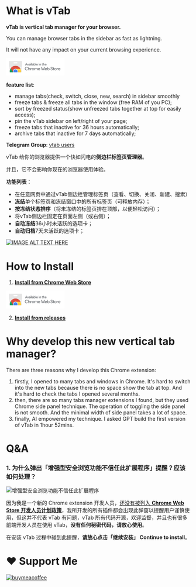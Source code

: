 # What is vTab

**vTab is vertical tab manager for your browser.**

You can manage browser tabs in the sidebar as fast as lightning.

It will not have any impact on your current browsing experience.


<a href="https://chromewebstore.google.com/detail/vtab/fkmcgnjikengcgbeadhmdeneagpdgaea" target="_blank">
<img src="images/chrome_web_store_logo.png" width="160" alt="buymeacoffee" />
</a>

**feature list**: 
- manage tabs(check, switch, close, new, search) in sidebar smoothly
- freeze tabs & freeze all tabs in the window (free RAM of you PC);
- sort by freezed status(show unfreezed tabs together at top for easily access);
- pin the vTab sidebar on left/right of your page;
- freeze tabs that inactive for 36 hours automatically;
- archive tabs that inactive for 7 days automatically;

**Telegram Group**: [vtab users](https://t.me/+QQLV4RqH4940NjNl)

vTab 给你的浏览器提供一个快如闪电的**侧边栏标签页管理器**。

并且，它不会影响你现在的浏览器使用体验。

**功能列表**：
- 在任意网页中通过vTab侧边栏管理标签页（查看、切换、关闭、新建、搜索）
- **冻结**单个标签页和冻结窗口中的所有标签页（可释放内存）；
- **按冻结状态排序**（将未冻结的标签页排在顶部，以便轻松访问）；
- 将vTab侧边栏固定在页面左侧（或右侧）；
- **自动冻结**36小时未活跃的选项卡；
- **自动归档**7天未活跃的选项卡；

[![IMAGE ALT TEXT HERE](https://img.youtube.com/vi/lfBjF1tT7rE/0.jpg)](https://www.youtube.com/watch?v=lfBjF1tT7rE)

# How to Install 

1. **[Install from Chrome Web Store](https://chromewebstore.google.com/detail/vtab/fkmcgnjikengcgbeadhmdeneagpdgaea)**
<a href="https://chromewebstore.google.com/detail/vtab/fkmcgnjikengcgbeadhmdeneagpdgaea" target="_blank">
<img src="images/chrome_web_store_logo.png" width="160" alt="buymeacoffee" />
</a>

2. **[Install from releases](https://github.com/wolf3c/vTab/releases)**

# Why develop this new vertical tab manager?

There are three reasons why I develop this Chrome extension: 

1. firstly, I opened to many tabs and windows in Chrome. It's hard to switch into the new tabs because there is no space show the tab at top. And it's hard to check the tabs I opened several months.
2. then, there are so many tabs manager extensions I found, but they used Chrome side panel technique. The operation of toggling the side panel is not smooth. And the minimal width of side panel takes a lot of space.
3. finally, AI empowered my technique. I asked GPT build the first version of vTab in 1hour 52mins.

# Q&A

### 1. 为什么弹出「增强型安全浏览功能不信任此扩展程序」提醒？应该如何处理？
![增强型安全浏览功能不信任此扩展程序](https://private-user-images.githubusercontent.com/665889/345274280-297aa5c8-0faf-45c8-b99f-3086e8d4dd7c.png?jwt=eyJhbGciOiJIUzI1NiIsInR5cCI6IkpXVCJ9.eyJpc3MiOiJnaXRodWIuY29tIiwiYXVkIjoicmF3LmdpdGh1YnVzZXJjb250ZW50LmNvbSIsImtleSI6ImtleTUiLCJleHAiOjE3MTk5OTEwMjgsIm5iZiI6MTcxOTk5MDcyOCwicGF0aCI6Ii82NjU4ODkvMzQ1Mjc0MjgwLTI5N2FhNWM4LTBmYWYtNDVjOC1iOTlmLTMwODZlOGQ0ZGQ3Yy5wbmc_WC1BbXotQWxnb3JpdGhtPUFXUzQtSE1BQy1TSEEyNTYmWC1BbXotQ3JlZGVudGlhbD1BS0lBVkNPRFlMU0E1M1BRSzRaQSUyRjIwMjQwNzAzJTJGdXMtZWFzdC0xJTJGczMlMkZhd3M0X3JlcXVlc3QmWC1BbXotRGF0ZT0yMDI0MDcwM1QwNzEyMDhaJlgtQW16LUV4cGlyZXM9MzAwJlgtQW16LVNpZ25hdHVyZT01MDhhMWRlNjg2MzM0OTQ4NTcwMWI1YTNjMThkMGJkNzUwMGZkNjZhNGRhN2VhYTY0ZGY0ZjMwYjNjYTU5ZDkxJlgtQW16LVNpZ25lZEhlYWRlcnM9aG9zdCZhY3Rvcl9pZD0wJmtleV9pZD0wJnJlcG9faWQ9MCJ9.Hzrs5WUkNP8EE2lWMNDDlOoYSPn6__Ti89FHsTHJpMY)

因为我是一个新的 Chrome extension 开发人员，[还没有被列入 **Chrome Web Store 开发人员计划政策**](https://pcservices.com.my/2021/06/06/google-chrome-%E7%8E%B0%E5%9C%A8%E8%AD%A6%E5%91%8A%E7%94%A8%E6%88%B7%E6%9D%A5%E8%87%AA%E4%B8%8D%E5%8F%97%E4%BF%A1%E4%BB%BB%E5%BC%80%E5%8F%91%E8%80%85%E7%9A%84%E6%89%A9%E5%B1%95%E7%A8%8B%E5%BA%8F/)，我所开发的所有插件都会出现此弹窗以提醒用户谨慎使用，但这并不代表 vTab 有问题，vTab 所有代码开源，欢迎监督，并且也有很多前端开发人员在使用 vTab，**没有任何秘密代码，请放心使用**。

在安装 vTab 过程中碰到此提醒，**请放心点击「继续安装」 Continue to install**。

# ❤️ Support Me
<a href="https://www.buymeacoffee.com/wolf3cg" target="_blank">
<img src="https://cdn.buymeacoffee.com/buttons/v2/default-yellow.png" width="160" alt="buymeacoffee" />
</a>